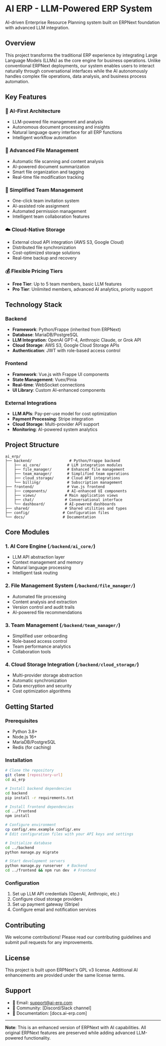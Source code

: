 # AI ERP - LLM-Powered ERP System

AI-driven Enterprise Resource Planning system built on ERPNext foundation with advanced LLM integration.

## Overview

This project transforms the traditional ERP experience by integrating Large Language Models (LLMs) as the core engine for business operations. Unlike conventional ERPNext deployments, our system enables users to interact naturally through conversational interfaces while the AI autonomously handles complex file operations, data analysis, and business process automation.

## Key Features

### 🤖 AI-First Architecture
- LLM-powered file management and analysis
- Autonomous document processing and insights
- Natural language query interface for all ERP functions
- Intelligent workflow automation

### 📁 Advanced File Management
- Automatic file scanning and content analysis
- AI-powered document summarization
- Smart file organization and tagging
- Real-time file modification tracking

### 👥 Simplified Team Management
- One-click team invitation system
- AI-assisted role assignment
- Automated permission management
- Intelligent team collaboration features

### ☁️ Cloud-Native Storage
- External cloud API integration (AWS S3, Google Cloud)
- Distributed file synchronization
- Cost-optimized storage solutions
- Real-time backup and recovery

### 💰 Flexible Pricing Tiers
- **Free Tier**: Up to 5 team members, basic LLM features
- **Pro Tier**: Unlimited members, advanced AI analytics, priority support

## Technology Stack

### Backend
- **Framework**: Python/Frappe (inherited from ERPNext)
- **Database**: MariaDB/PostgreSQL
- **LLM Integration**: OpenAI GPT-4, Anthropic Claude, or Grok API
- **Cloud Storage**: AWS S3, Google Cloud Storage APIs
- **Authentication**: JWT with role-based access control

### Frontend
- **Framework**: Vue.js with Frappe UI components
- **State Management**: Vuex/Pinia
- **Real-time**: WebSocket connections
- **UI Library**: Custom AI-enhanced components

### External Integrations
- **LLM APIs**: Pay-per-use model for cost optimization
- **Payment Processing**: Stripe integration
- **Cloud Storage**: Multi-provider API support
- **Monitoring**: AI-powered system analytics

## Project Structure

```
ai_erp/
├── backend/                 # Python/Frappe backend
│   ├── ai_core/            # LLM integration modules
│   ├── file_manager/       # Enhanced file management
│   ├── team_manager/       # Simplified team operations
│   ├── cloud_storage/      # Cloud API integrations
│   └── billing/            # Subscription management
├── frontend/               # Vue.js frontend
│   ├── components/         # AI-enhanced UI components
│   ├── views/             # Main application views
│   ├── chat/              # Conversational interface
│   └── dashboard/         # AI-powered dashboards
├── shared/                # Shared utilities and types
├── config/               # Configuration files
└── docs/                 # Documentation

```

## Core Modules

### 1. AI Core Engine (`/backend/ai_core/`)
- LLM API abstraction layer
- Context management and memory
- Natural language processing
- Intelligent task routing

### 2. File Management System (`/backend/file_manager/`)
- Automated file processing
- Content analysis and extraction
- Version control and audit trails
- AI-powered file recommendations

### 3. Team Management (`/backend/team_manager/`)
- Simplified user onboarding
- Role-based access control
- Team performance analytics
- Collaboration tools

### 4. Cloud Storage Integration (`/backend/cloud_storage/`)
- Multi-provider storage abstraction
- Automatic synchronization
- Data encryption and security
- Cost optimization algorithms

## Getting Started

### Prerequisites
- Python 3.8+
- Node.js 16+
- MariaDB/PostgreSQL
- Redis (for caching)

### Installation
```bash
# Clone the repository
git clone [repository-url]
cd ai_erp

# Install backend dependencies
cd backend
pip install -r requirements.txt

# Install frontend dependencies
cd ../frontend
npm install

# Configure environment
cp config/.env.example config/.env
# Edit configuration files with your API keys and settings

# Initialize database
cd ../backend
python manage.py migrate

# Start development servers
python manage.py runserver  # Backend
cd ../frontend && npm run dev  # Frontend
```

### Configuration
1. Set up LLM API credentials (OpenAI, Anthropic, etc.)
2. Configure cloud storage providers
3. Set up payment gateway (Stripe)
4. Configure email and notification services

## Contributing

We welcome contributions! Please read our contributing guidelines and submit pull requests for any improvements.

## License

This project is built upon ERPNext's GPL v3 license. Additional AI enhancements are provided under the same license terms.

## Support

- 📧 Email: support@ai-erp.com
- 💬 Community: [Discord/Slack channel]
- 📖 Documentation: [docs.ai-erp.com]

---

**Note**: This is an enhanced version of ERPNext with AI capabilities. All original ERPNext features are preserved while adding advanced LLM-powered functionality.
